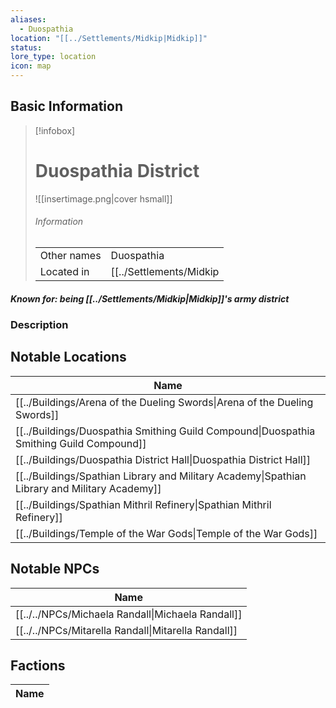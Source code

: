 ```yaml
---
aliases:
  - Duospathia
location: "[[../Settlements/Midkip|Midkip]]"
status: 
lore_type: location
icon: map
---
```

## Basic Information
> [!infobox]
> # Duospathia District
> ![[insertimage.png|cover hsmall]]
> ###### Information
> |   |  |
> | ---- | ---- |
> | Other names | Duospathia|
> | Located in | [[../Settlements/Midkip|Midkip]]|
##### Known for: being [[../Settlements/Midkip|Midkip]]'s army district
### Description
## Notable Locations
| Name                                                                                                    |
| ------------------------------------------------------------------------------------------------------- |
| [[../Buildings/Arena of the Dueling Swords\|Arena of the Dueling Swords]]                     |
| [[../Buildings/Duospathia Smithing Guild Compound\|Duospathia Smithing Guild Compound]]       |
| [[../Buildings/Duospathia District Hall\|Duospathia District Hall]]                           |
| [[../Buildings/Spathian Library and Military Academy\|Spathian Library and Military Academy]] |
| [[../Buildings/Spathian Mithril Refinery\|Spathian Mithril Refinery]]                         |
| [[../Buildings/Temple of the War Gods\|Temple of the War Gods]]                               |

## Notable NPCs
| Name                                             |
| ------------------------------------------------ |
| [[../../NPCs/Michaela Randall\|Michaela Randall]]   |
| [[../../NPCs/Mitarella Randall\|Mitarella Randall]] |

## Factions
| Name |
| ---- |


